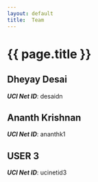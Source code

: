 ```yaml
---
layout: default
title:  Team
---
```


# {{ page.title }}


## Dheyay Desai
***UCI Net ID***: desaidn

## Ananth Krishnan 
***UCI Net ID***: ananthk1

## USER 3
***UCI Net ID***: ucinetid3
